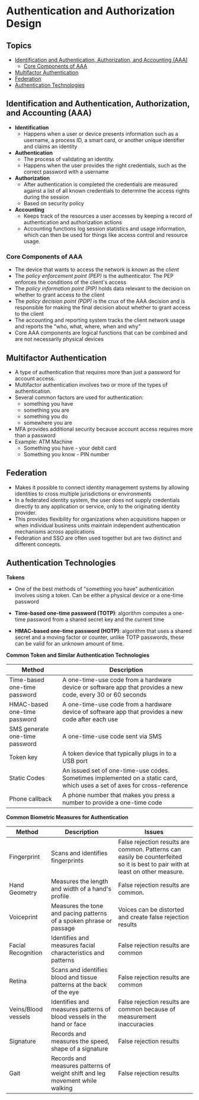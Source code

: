<!-- omit in toc -->
# Authentication and Authorization Design

<!-- omit in toc -->
## Topics

- [Identification and Authentication, Authorization, and Accounting (AAA)](#identification-and-authentication-authorization-and-accounting-aaa)
  - [Core Components of AAA](#core-components-of-aaa)
- [Multifactor Authentication](#multifactor-authentication)
- [Federation](#federation)
- [Authentication Technologies](#authentication-technologies)

## Identification and Authentication, Authorization, and Accounting (AAA)

- **Identification**
  - Happens when a user or device presents information such as a username, a process ID, a smart card, or another unique identifier and claims an identity
- **Authentication**
  - The process of validating an identity.
  - Happens when the user provides the right credentials, such as the correct password with a username
- **Authorization**
  - After authentication is completed the credentials are measured against a list of all known credentials to determine the access rights during the session
  - Based on security policy
- **Accounting**
  - Keeps track of the resources a user accesses by keeping a record of authentication and authorization actions
  - Accounting functions log session statistics and usage information, which can then be used for things like access control and resource usage.

### Core Components of AAA

- The device that wants to access the network is known as the *client*
- The *policy enforcement point (PEP)* is the authenticator. The PEP enforces the conditions of the client's access
- The *policy information point (PIP)* holds data relevant to the decision on whether to grant access to the client
- The *policy decision point (PDP)* is the crux of the AAA decision and is responsible for making the final decision about whether to grant access to the client
- The accounting and reporting system tracks the client network usage and reports the "who, what, where, when and why"
- Core AAA components are logical functions that can be combined and are not necessarily physical devices

## Multifactor Authentication

- A type of authentication that requires more than just a password for account access.
- Multifactor authentication involves two or more of the types of authentication.
- Several common factors are used for authentication:
  - something you have
  - something you are
  - something you do
  - somewhere you are
- MFA provides additional security because account access requires more than a password
- Example: ATM Machine
  - Something you have - your debit card
  - Something you know - PIN number

## Federation

- Makes it possible to connect identity management systems by allowing identities to cross multiple jurisdictions or environments
- In a federated identity system, the user does not supply credentials directly to any application or service, only to the originating identity provider.
- This provides flexibility for organizations when acquisitions happen or when individual business units maintain independent authentication mechanisms across applications
- Federation and SSO are often used together but are two distinct and different concepts.

## Authentication Technologies

**Tokens**

- One of the best methods of "something you have" authentication involves using a token. Can be either a physical device or a one-time password

- **Time-based one-time password (TOTP)**: algorithm computes a one-time password from a shared secret key and the current time
- **HMAC-based one-time password (HOTP)**: algorithm that uses a shared secret and a moving factor or counter, unlike TOTP passwords, these can be valid for an unknown amount of time.

**Common Token and Similar Authentication Technologies**

| Method | Description |
|--------|-------------|
|Time-based one-time password|A one-time-use code from a hardware device or software app that provides a new code, every 30 or 60 seconds|
|HMAC-based one-time password|A one-time-use code from a hardware device of software app that provides a new code after each use|
|SMS generate one-time password|A one-time-use code sent via SMS|
|Token key|A token device that typically plugs in to a USB port|
|Static Codes|An issued set of one-time-use codes. Sometimes implemented on a static card, which uses a set of axes for cross-reference|
|Phone callback|A phone number that makes you press a number to provide a one-time code|

**Common Biometric Measures for Authentication**

| Method | Description | Issues |
|--------|-------------|--------|
|Fingerprint| Scans and identifies fingerprints | False rejection results are common. Patterns can easily be counterfeited so it is best to pair with at least on other measure. |
| Hand Geometry | Measures the length and width of a hand's profile | False rejection results are common. |
| Voiceprint | Measures the tone and pacing patterns of a spoken phrase or passage | Voices can be distorted and create false rejection results |
| Facial Recognition | Identifies and measures facial characteristics and patterns | False rejection results are common |
| Retina | Scans and identifies blood and tissue patterns at the back of the eye | False rejection results are common |
| Veins/Blood vessels | Identifies and measures patterns of blood vessels in the hand or face | False rejection results are common because of measurement inaccuracies |
| Signature | Records and measures the speed, shape of a signature | False rejection results |
| Gait | Records and measures patterns of weight shift and leg movement while walking | False rejection results |
